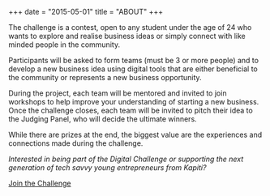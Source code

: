 +++
date = "2015-05-01"
title = "ABOUT"
+++

The challenge is a contest, open to any student under the age of 24 who wants to explore and realise business ideas or simply connect with like minded people in the community.

Participants will be asked to form teams (must be 3 or more people) and to develop a new business idea using digital tools that are either beneficial to the community or represents a new business opportunity.

During the project, each team will be mentored and invited to join workshops to help improve your understanding of starting a new business. Once the challenge closes, each team will be invited to pitch their idea to the Judging Panel, who will decide the ultimate winners.

While there are prizes at the end, the biggest value are the experiences and connections made during the challenge.

_Interested in being part of the Digital Challenge or supporting the next generation of tech savvy young entrepreneurs from Kapiti?_

[Join the Challenge](mailto:mentors@dlf-kapiti.zendesk.com)
